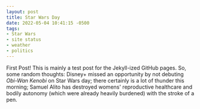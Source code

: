 ```yaml
---
layout: post
title: Star Wars Day
date: 2022-05-04 10:41:15 -0500
tags:
- Star Wars
- site status
- weather
- politics
---
```


First Post! This is mainly a test post for the Jekyll-ized GitHub pages. So, some random thoughts: Disney+ missed an opportunity by not debuting *Obi-Wan Kenobi* on Star Wars day; there certainly is a lot of thunder this morning; Samuel Alito has destroyed womens' reproductive healthcare and bodily autonomy (which were already heavily burdened) with the stroke of a pen.

